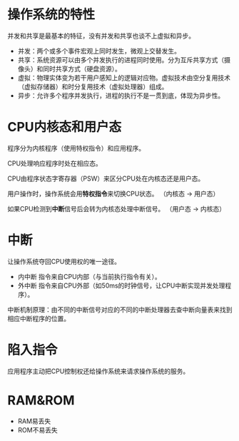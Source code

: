 # 操作系统的特性
并发和共享是最基本的特征，没有并发和共享也谈不上虚拟和异步。
- 并发：两个或多个事件宏观上同时发生，微观上交替发生。
- 共享：系统资源可以由多个并发执行的进程同时使用。分为互斥共享方式（摄像头）和同时共享方式（硬盘资源）。
- 虚拟：物理实体变为若干用户感知上的逻辑对应物。虚拟技术由空分复用技术（虚拟存储器）和时分复用技术（虚拟处理器）组成。
- 异步：允许多个程序并发执行，进程的执行不是一贯到底，体现为异步性。
# CPU内核态和用户态
程序分为内核程序（使用特权指令）和应用程序。

CPU处理响应程序时处在相应态。

CPU由程序状态字寄存器（PSW）来区分CPU处在内核态还是用户态。

用户操作时，操作系统会用**特权指令**来切换CPU状态。 （内核态 -> 用户态）

如果CPU检测到**中断**信号后会转为内核态处理中断信号。 （用户态 -> 内核态）
# 中断
让操作系统夺回CPU使用权的唯一途径。
- 内中断 指令来自CPU内部（与当前执行指令有关）。
- 外中断 指令来自CPU外部（如50ms的时钟信号，让CPU中断实现并发处理程序）。

中断机制原理：由不同的中断信号对应的不同的中断处理器去查中断向量表来找到相应中断程序的位置。
# 陷入指令
应用程序主动把CPU控制权还给操作系统来请求操作系统的服务。
# RAM&ROM
- RAM易丢失
- ROM不易丢失
